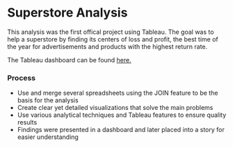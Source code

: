 # Superstore Analysis
This analysis was the first offical project using Tableau. The goal was to help a superstore by finding its centers of loss and profit,
the best time of the year for advertisements and products with the highest return rate.

The Tableau dashboard can be found [here.](https://public.tableau.com/app/profile/zach.dominic/viz/Sprint5Project_17187951674870/FinalStory)

### Process
* Use and merge several spreadsheets using the JOIN feature to be the basis for the analysis
* Create clear yet detailed visualizations that solve the main problems
* Use various analytical techniques and Tableau features to ensure quality results
* Findings were presented in a dashboard and later placed into a story for easier understanding

